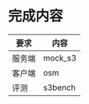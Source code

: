 # 完成内容

| 要求   | 内容    |
| ------ | ------- |
| 服务端 | mock_s3 |
| 客户端 | osm     |
| 评测   | s3bench |